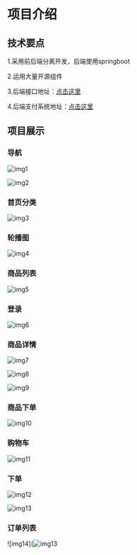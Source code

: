 # 项目介绍

## 技术要点

1.采用前后端分离开发，后端使用springboot

2.运用大量开源组件

3.后端接口地址：[点击这里](https://github.com/yyuguang/mall)

4.后端支付系统地址：[点击这里](https://github.com/yyuguang/pay-mall)



## 项目展示

### 导航

![img1](https://github.com/yyuguang/mi-mall/blob/master/git-mi-mall/nav-header-1.png)

![img2](https://github.com/yyuguang/mi-mall/blob/master/git-mi-mall/nav-header-2.png)

### 首页分类

![img3](https://github.com/yyuguang/mi-mall/blob/master/git-mi-mall/nav-header-3.png)



### 轮播图

![img4](https://github.com/yyuguang/mi-mall/blob/master/git-mi-mall/nav-header-4.png)



### 商品列表

![img5](https://github.com/yyuguang/mi-mall/blob/master/git-mi-mall/phone-list.png)



### 登录

![img6](https://github.com/yyuguang/mi-mall/blob/master/git-mi-mall/login.png)





### 商品详情

![img7](https://github.com/yyuguang/mi-mall/blob/master/git-mi-mall/phone-detail-1.png)

![img8](https://github.com/yyuguang/mi-mall/blob/master/git-mi-mall/phone-detail-2.png)

![img9](https://github.com/yyuguang/mi-mall/blob/master/git-mi-mall/phone-detail-3.png)



### 商品下单

![img10](https://github.com/yyuguang/mi-mall/blob/master/git-mi-mall/buy-phone.png)



### 购物车

![img11](https://github.com/yyuguang/mi-mall/blob/master/git-mi-mall/my-cart.png)



### 下单

![img12](https://github.com/yyuguang/mi-mall/blob/master/git-mi-mall/order-sure.png)

![img13](https://github.com/yyuguang/mi-mall/blob/master/git-mi-mall/order-pay.png)



### 订单列表



![img14](![img13](https://github.com/yyuguang/mi-mall/blob/master/git-mi-mall/order-list.png)





